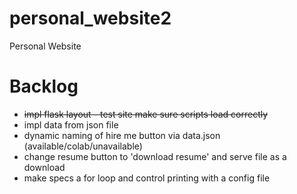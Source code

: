 # personal_website2
Personal Website

# Backlog
* ~~impl flask layout - test site make sure scripts load correctly~~
* impl data from json file
* dynamic naming of hire me button via data.json (available/colab/unavailable)
* change resume button to 'download resume' and serve file as a download
* make specs a for loop and control printing with a config file
